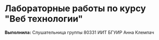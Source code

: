 # Лабораторные работы по курсу "Веб технологии"

**Выполнила:**
Слушательница группы 80331 ИИТ БГУИР
Анна Клемпач

